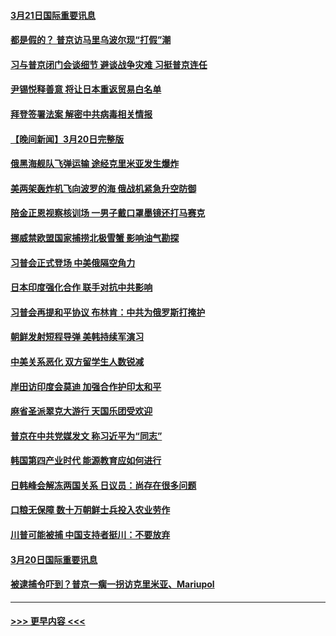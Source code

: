 #### [3月21日国际重要讯息](../pages/prog202/a103673307.md?t=03211843) 
#### [都是假的？ 普京访马里乌波尔现“打假”潮](../pages/prog202/a103673313.md?t=03211843) 
#### [习与普京闭门会谈细节 避谈战争灾难 习挺普京连任](../pages/prog202/a103673318.md?t=03211843) 
#### [尹锡悦释善意 将让日本重返贸易白名单](../pages/prog202/a103673291.md?t=03211843) 
#### [拜登签署法案 解密中共病毒相关情报](../pages/prog202/a103673190.md?t=03211843) 
#### [【晚间新闻】3月20日完整版](../pages/prog202/a103673121.md?t=03211843) 
#### [俄黑海舰队飞弹运输 途经克里米亚发生爆炸](../pages/prog202/a103673138.md?t=03211843) 
#### [美两架轰炸机飞向波罗的海 俄战机紧急升空防御](../pages/prog202/a103673128.md?t=03211843) 
#### [陪金正恩视察核训场 一男子戴口罩墨镜还打马赛克](../pages/prog202/a103672805.md?t=03211843) 
#### [挪威禁欧盟国家捕捞北极雪蟹 影响油气勘探](../pages/prog202/a103672990.md?t=03211843) 
#### [习普会正式登场 中美俄隔空角力](../pages/prog202/a103672986.md?t=03211843) 
#### [日本印度强化合作 联手对抗中共影响](../pages/prog202/a103672985.md?t=03211843) 
#### [习普会再提和平协议 布林肯：中共为俄罗斯打掩护](../pages/prog202/a103672984.md?t=03211843) 
#### [朝鲜发射短程导弹 美韩持续军演习](../pages/prog202/a103672887.md?t=03211843) 
#### [中美关系恶化 双方留学生人数锐减](../pages/prog202/a103672889.md?t=03211843) 
#### [岸田访印度会莫迪 加强合作护印太和平](../pages/prog202/a103672888.md?t=03211843) 
#### [麻省圣派翠克大游行 天国乐团受欢迎](../pages/prog202/a103672892.md?t=03211843) 
#### [普京在中共党媒发文 称习近平为“同志”](../pages/prog202/a103672852.md?t=03211843) 
#### [韩国第四产业时代 能源教育应如何进行](../pages/prog202/a103672769.md?t=03211843) 
#### [日韩峰会解冻两国关系 日议员：尚存在很多问题](../pages/prog202/a103672653.md?t=03211843) 
#### [口粮无保障 数十万朝鲜士兵投入农业劳作](../pages/prog202/a103672644.md?t=03211843) 
#### [川普可能被捕 中国支持者挺川：不要放弃](../pages/prog202/a103672641.md?t=03211843) 
#### [3月20日国际重要讯息](../pages/prog202/a103672648.md?t=03211843) 
#### [被逮捕令吓到？普京一瘸一拐访克里米亚、Mariupol](../pages/prog202/a103672637.md?t=03211843) 

----
#### [ >>> 更早内容 <<< ](../indexes/prog202-earlier.md)
